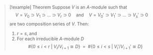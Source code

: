 >[!example] Theorem
>Suppose $V$ is an $A$-module such that 
>$$V = V_0 \supset V_1 \supset ... \supset V_r \supset 0 \quad \text{and}\quad V = V_0' \supset V_1' \supset ... \supset V_s' \supset 0$$
>are two composition series of $V$. Then:
>1. $r=s$, and 
>2. For each irreducible $A$-module $D$
>   $$\#\{0 \leq i < r \:|\: V_i /V_{i+1} \cong D\} \:\:=\:\: \#\{0 \leq i < s \:|\: V_i' /V_{i+1}' \cong D\}$$ 



